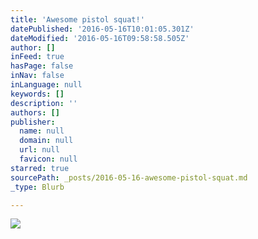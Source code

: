 ```yaml
---
title: 'Awesome pistol squat!'
datePublished: '2016-05-16T10:01:05.301Z'
dateModified: '2016-05-16T09:58:58.505Z'
author: []
inFeed: true
hasPage: false
inNav: false
inLanguage: null
keywords: []
description: ''
authors: []
publisher:
  name: null
  domain: null
  url: null
  favicon: null
starred: true
sourcePath: _posts/2016-05-16-awesome-pistol-squat.md
_type: Blurb

---
```

![](https://the-grid-user-content.s3-us-west-2.amazonaws.com/3554c879-96cd-4995-8286-27dfcebcf193.jpg)